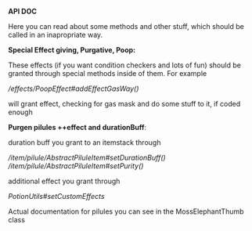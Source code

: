 **API DOC**

Here you can read about some methods and other stuff, which should be called in an inapropriate way.

**Special Effect giving, Purgative, Poop:**

These effects (if you want condition checkers and lots of fun) should be granted through special methods inside of them.
For example

*/effects/PoopEffect#addEffectGasWay()* 

will grant effect, checking for gas mask and do some stuff to it, if coded enough


**Purgen pilules ++effect and durationBuff**:

duration buff you grant to an itemstack through

*/item/pilule/AbstractPiluleItem#setDurationBuff()*
*/item/pilule/AbstractPiluleItem#setPurity()*

additional effect you grant through 

*PotionUtils#setCustomEffects*

Actual documentation for pilules you can see in the MossElephantThumb class